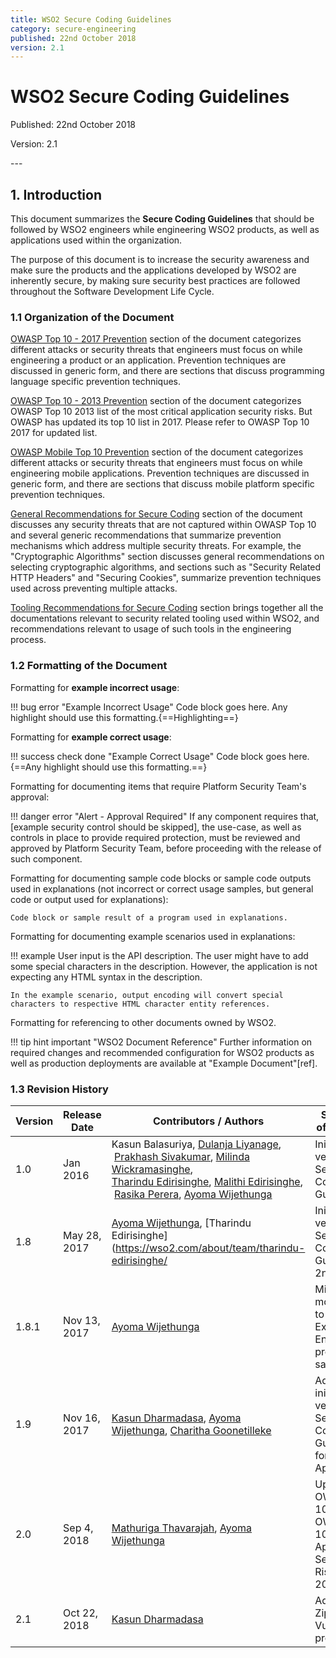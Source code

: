 ```yaml
---
title: WSO2 Secure Coding Guidelines
category: secure-engineering
published: 22nd October 2018
version: 2.1
---
```

# WSO2 Secure Coding Guidelines
<p class="doc-info">Published: 22nd October 2018</p>
<p class="doc-info">Version: 2.1</p>
---

## 1. Introduction
This document summarizes the **Secure Coding Guidelines** that should be followed by WSO2 engineers while engineering WSO2 products, as well as applications used within the organization.

The purpose of this document is to increase the security awareness and make sure the products and the applications developed by WSO2 are inherently secure, by making sure security best practices are followed throughout the Software Development Life Cycle.


### 1.1 Organization of the Document


[OWASP Top 10 - 2017 Prevention](owasp-t10-2017-prevention.md) section of the document categorizes different attacks or security threats that engineers must focus on while engineering a product or an application. Prevention techniques are discussed in generic form, and there are sections that discuss programming language specific prevention techniques.

[OWASP Top 10 - 2013 Prevention](owasp-t10-2013-prevention.md) section of the document categorizes OWASP Top 10 2013 list of the most critical application security risks. But OWASP has updated its top 10 list in 2017. Please refer to OWASP Top 10 2017 for updated list.

[OWASP Mobile Top 10 Prevention](owasp-mobile-t10-prevention.md) section of the document categorizes different attacks or security threats that engineers must focus on while engineering mobile applications. Prevention techniques are discussed in generic form, and there are sections that discuss mobile platform specific prevention techniques.

[General Recommendations for Secure Coding](general-recommendations-for-secure-coding.md) section of the document discusses any security threats that are not captured within OWASP Top 10 and several generic recommendations that summarize prevention mechanisms which address multiple security threats. For example, the "Cryptographic Algorithms" section discusses general recommendations on selecting cryptographic algorithms, and sections such as "Security Related HTTP Headers" and "Securing Cookies", summarize prevention techniques used across preventing multiple attacks.

[Tooling Recommendations for Secure Coding](tooling-recommendations-for-secure-coding.md) section brings together all the documentations relevant to security related tooling used within WSO2, and recommendations relevant to usage of such tools in the engineering process.


### 1.2 Formatting of the Document

Formatting for **example incorrect usage**:

!!! bug error "Example Incorrect Usage"
    Code block goes here. Any highlight should use this formatting.{==Highlighting==}


Formatting for **example correct usage**:

!!! success check done "Example Correct Usage"
    Code block goes here. {==Any highlight should use this formatting.==}


Formatting for documenting items that require Platform Security Team's approval:

!!! danger error "Alert - Approval Required"
    If any component requires that, [example security control should be skipped], the use-case, as well as controls in place to provide required protection, must be reviewed and approved by Platform Security Team, before proceeding with the release of such component.


Formatting for documenting sample code blocks or sample code outputs used in explanations (not incorrect or correct usage samples, but general code or output used for explanations):

```
Code block or sample result of a program used in explanations.
```

Formatting for documenting example scenarios used in explanations:

!!! example
    User input is the API description. The user might have to add some special characters in the description. However, the application is not expecting any HTML syntax in the description.

    In the example scenario, output encoding will convert special characters to respective HTML character entity references.


Formatting for referencing to other documents owned by WSO2.

!!! tip hint important "WSO2 Document Reference"
    Further information on required changes and recommended configuration for WSO2 products as well as production deployments are available at "Example Document"[ref].


### 1.3 Revision History

| Version | Release Date | Contributors / Authors | Summary of Changes |
| ------- | ------------ | ---------------------- |------------------- |
| 1.0     | Jan 2016     | Kasun Balasuriya, [Dulanja Liyanage](https://wso2.com/about/team/dulanja-liyanage/),<br> [Prakhash Sivakumar](https://wso2.com/about/team/prakhash-sivakumar/), [Milinda Wickramasinghe](https://wso2.com/about/team/milinda-wickramasinghe/), <br> [Tharindu Edirisinghe](https://wso2.com/about/team/tharindu-edirisinghe/), [Malithi Edirisinghe](https://wso2.com/about/team/malithi-edirisinghe/),<br> [Rasika Perera](https://wso2.com/about/team/rasika-perera/), [Ayoma Wijethunga](https://wso2.com/about/team/ayoma-wijethunga/) | Initial version of Secure Coding Guidelines |
| 1.8     | May 28, 2017 | [Ayoma Wijethunga](https://wso2.com/about/team/ayoma-wijethunga/), [Tharindu Edirisinghe](https://wso2.com/about/team/tharindu-edirisinghe/ | Initial version of Secure Coding Guidelines - 2nd Edition |
| 1.8.1   | Nov 13, 2017 | [Ayoma Wijethunga](https://wso2.com/about/team/ayoma-wijethunga/) | Minor modification to XML External Entity (XXE) prevention sample. |
| 1.9     | Nov 16, 2017 | [Kasun Dharmadasa](https://wso2.com/about/team/kasun-dharmadasa/), [Ayoma Wijethunga](https://wso2.com/about/team/ayoma-wijethunga), [Charitha Goonetilleke](https://wso2.com/about/team/charitha-goonetilleke/) | Adding initial version of Secure Coding Guidelines for Mobile Applications |
| 2.0     | Sep 4, 2018  | [Mathuriga Thavarajah](https://wso2.com/about/team/mathuriga-thavarajah/), [Ayoma Wijethunga](https://wso2.com/about/team/ayoma-wijethunga) | Updating OWASP Top 10 list to OWASP Top 10 Application Security Risks - 2017 list |
| 2.1     | Oct 22, 2018 | [Kasun Dharmadasa](https://wso2.com/about/team/kasun-dharmadasa/)  | Adding the Zip Slip Vulnerability prevention |
